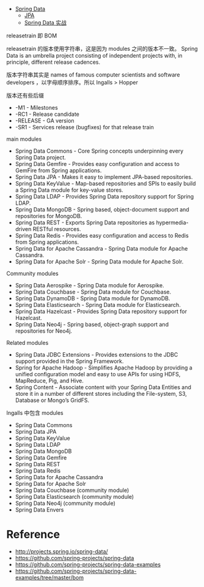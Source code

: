 - [Spring Data](/data/README.md)
  - [JPA](/data/jpa/README.md)
  - [Spring Data 实战](/data/book/README.md)


releasetrain 即 BOM


releasetrain 的版本使用字符串，这是因为 modules 之间的版本不一致。 Spring Data is an umbrella project consisting of independent projects with, in principle, different release cadences. 


版本字符串其实是 names of famous computer scientists and software developers ，以字母顺序排序。所以 Ingalls > Hopper


版本还有些后缀
- -M1 - Milestones
- -RC1 - Release candidate
- -RELEASE - GA version
- -SR1 - Services release (bugfixes) for that release train


main modules
- Spring Data Commons - Core Spring concepts underpinning every Spring Data project.
- Spring Data Gemfire - Provides easy configuration and access to GemFire from Spring applications.
- Spring Data JPA - Makes it easy to implement JPA-based repositories.
- Spring Data KeyValue - Map-based repositories and SPIs to easily build a Spring Data module for key-value stores.
- Spring Data LDAP - Provides Spring Data repository support for Spring LDAP.
- Spring Data MongoDB - Spring based, object-document support and repositories for MongoDB.
- Spring Data REST - Exports Spring Data repositories as hypermedia-driven RESTful resources.
- Spring Data Redis - Provides easy configuration and access to Redis from Spring applications.
- Spring Data for Apache Cassandra - Spring Data module for Apache Cassandra.
- Spring Data for Apache Solr - Spring Data module for Apache Solr.


Community modules
- Spring Data Aerospike - Spring Data module for Aerospike.
- Spring Data Couchbase - Spring Data module for Couchbase.
- Spring Data DynamoDB - Spring Data module for DynamoDB.
- Spring Data Elasticsearch - Spring Data module for Elasticsearch.
- Spring Data Hazelcast - Provides Spring Data repository support for Hazelcast.
- Spring Data Neo4j - Spring based, object-graph support and repositories for Neo4j.


Related modules
- Spring Data JDBC Extensions - Provides extensions to the JDBC support provided in the Spring Framework.
- Spring for Apache Hadoop - Simplifies Apache Hadoop by providing a unified configuration model and easy to use APIs for using HDFS, MapReduce, Pig, and Hive.
- Spring Content - Associate content with your Spring Data Entities and store it in a number of different stores including the File-system, S3, Database or Mongo’s GridFS.


Ingalls 中包含 modules
- Spring Data Commons
- Spring Data JPA
- Spring Data KeyValue
- Spring Data LDAP
- Spring Data MongoDB
- Spring Data Gemfire
- Spring Data REST
- Spring Data Redis
- Spring Data for Apache Cassandra
- Spring Data for Apache Solr
- Spring Data Couchbase (community module)
- Spring Data Elasticsearch (community module)
- Spring Data Neo4j (community module)
- Spring Data Envers


# Reference
- http://projects.spring.io/spring-data/
- https://github.com/spring-projects/spring-data
- https://github.com/spring-projects/spring-data-examples
- https://github.com/spring-projects/spring-data-examples/tree/master/bom
